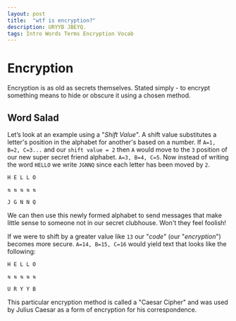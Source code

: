 ```yaml
---
layout: post
title:  "wtf is encryption?"
description: URYYB JBEYQ.
tags: Intro Words Terms Encryption Vocab
---
```


# **Encryption**

Encryption is as old as secrets themselves. Stated simply - to encrypt something means to hide or obscure it using a chosen method.

## **Word Salad**

Let’s look at an example using a "_Shift Value_". A shift value substitutes a letter's position in the alphabet for another's based on a number. If `A=1, B=2, C=3...` and our `shift value = 2` then `A` would move to the `3` position of our new super secret friend alphabet. `A=3, B=4, C=5`. Now instead of writing the word `HELLO` we write `JGNNQ` since each letter has been moved by `2`.

```
H E L L O

⇅ ⇅ ⇅ ⇅ ⇅

J G N N Q
```


We can then use this newly formed alphabet to send messages that make little sense to someone not in our secret clubhouse. Won't they feel foolish!

If we were to shift by a greater value like `13` our "_code_" (our "_encryption_") becomes more secure. `A=14, B=15, C=16` would yield text that looks like the following:

```
H E L L O

⇅ ⇅ ⇅ ⇅ ⇅

U R Y Y B
```

This particular encryption method is called a "Caesar Cipher" and was used by Julius Caesar as a form of encryption for his correspondence. 